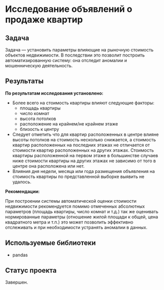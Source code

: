 # Исследование объявлений о продаже квартир

## Задача

Задача — установить параметры влияющие на рыночную стоимость объектов недвижимости. В последствии это позволит построить автоматизированную систему: она отследит аномалии и мошенническую деятельность.

## Результаты
**По результатам исследования установлено:**
* Более всего на стоимость квартиры влияют следующие факторы:
    * площадь квартиры
    * число комнат
    * высота потолков
    * расположение на крайнем/не крайнем этаже
    * близость к центру
* Следует отметить что для квартир расположенных в центре влияне высоты потолков на стоимость несколько снижается, а стоимость квартир расположенных на последних этажах не отличается от стоимости квартир расположенных на других этажах. Стоимость квартиры расположенной на первом этаже в большинстве случаев ниже стоимости квартиры на других этажах не зависимо от того в центре она расположена или нет.
* Влияния дня недели, месяца или года размещения объявления на стоимость квартиры по представленной выборке выявить не удалось.

**Рекомендации:**

При построении системы автоматической оценки стоимости недвижимости рекомендуется помимо отмеченных абсолютных параметров (площадь квартиры, число комнат и т.д.) так же оценивать нормированные параметры (отношение жилой площади к общей, цена квадратного метра и т.п.) это может позволить эффективно отслеживать и при необходимости устранять аномалии в данных.


## Используемые библиотеки
* pandas

## Статус проекта

Завершен.
